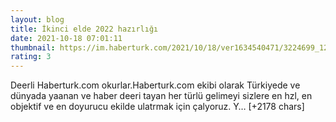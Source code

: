 ```yaml
--- 
layout: blog
title: İkinci elde 2022 hazırlığı
date: 2021-10-18 07:01:11
thumbnail: https://im.haberturk.com/2021/10/18/ver1634540471/3224699_1200x627.jpg
rating: 3
---
```

Deerli Haberturk.com okurlar.Haberturk.com ekibi olarak Türkiyede ve dünyada yaanan ve haber deeri tayan her türlü gelimeyi sizlere en hzl, en objektif ve en doyurucu ekilde ulatrmak için çalyoruz. Y… [+2178 chars]